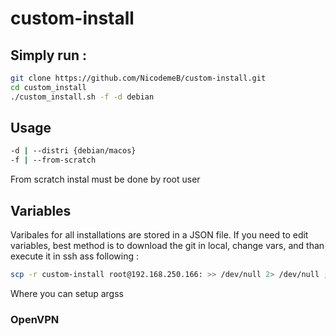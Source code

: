 # custom-install

## Simply run :
<!--sh -c "$(curl -fsSL https://raw.githubusercontent.com/NicodemeB/custom-install/master/custom_install.sh)"-->
```bash
git clone https://github.com/NicodemeB/custom-install.git
cd custom_install 
./custom_install.sh -f -d debian
```
## Usage
```bash
-d | --distri {debian/macos}
-f | --from-scratch 
```
From scratch instal must be done by root user

<!--
### debian - from scratch 
```bash
curl https://raw.githubusercontent.com/NicodemeB/custom-install/master/custom_install.sh | bash --from-scratch --distri debian
```

### macos - from scratch 
```bash
curl https://raw.githubusercontent.com/NicodemeB/custom-install/master/custom_install.sh | bash --from-scratch --distri macos
```

sh -c "$(wget https://raw.githubusercontent.com/NicodemeB/custom-install/master/custom_install.sh -O -)"-->


## Variables 
Varibales for all installations are stored in a JSON file. If you need to edit variables, best method is to download the git in local, change vars, and than execute it in ssh ass following :

```zsh
scp -r custom-install root@192.168.250.166: >> /dev/null 2> /dev/null ; ssh root@192.168.250.166 'cd ~/custom-install ; echo y |./custom_install.sh'
```

Where you can setup argss

### OpenVPN

